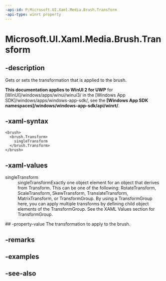 ```yaml
---
-api-id: P:Microsoft.UI.Xaml.Media.Brush.Transform
-api-type: winrt property
---
```


<!-- Property syntax
public Windows.UI.Xaml.Media.Transform Transform { get;  set; }
-->

# Microsoft.UI.Xaml.Media.Brush.Transform

## -description
Gets or sets the transformation that is applied to the brush.

**This documentation applies to WinUI 2 for UWP** for [WinUI]/windows/apps/winui/winui3/ in the [Windows App SDK]/windows/apps/windows-app-sdk/, see the **[Windows App SDK namespaces]/windows/windows-app-sdk/api/winrt/**.

## -xaml-syntax
```xaml
<brush>
  <brush.Transform>
    singleTransform
  </brush.Transform>
</brush>
```


## -xaml-values
<dl><dt>singleTransform</dt><dd>singleTransformExactly one object element for an object that derives from Transform. This can be one of the following: RotateTransform, ScaleTransform, SkewTransform, TranslateTransform, MatrixTransform, or TransformGroup. By using a TransformGroup here, you can apply multiple transforms by defining child object elements of the TransformGroup. See the XAML Values section for TransformGroup.</dd>
</dl>
## -property-value
The transformation to apply to the brush.

## -remarks

## -examples

## -see-also
